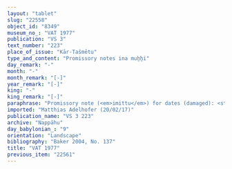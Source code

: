 ```yaml
---
layout: "tablet"
slug: "22558"
object_id: "8349"
museum_no_: "VAT 1977"
publication: "VS 3"
text_number: "223"
place_of_issue: "Kār-Tašmētu"
type_and_content: "Promissory notes ina muẖẖi"
day_remark: "-"
month: "-"
month_remark: "[-]"
year_remark: "[-]"
king: "-"
king_remark: "[-]"
paraphrase: "Promissory note (<em>imittu</em>) for dates (damaged): <strong>B</strong> owes to <strong><sup>f</sup>A</strong> 16 kor of dates, the impost (<em>imittu</em>) of the 1 kor of land of <strong><sup>f</sup>A</strong>. He is to pay in [Arahsamnu (VIII)]. [remainder of obv. and most of rev. lost]. A possible scribe is only party legible (Nab&ucirc;-TIN-[...]).<br /> &nbsp;<br /> <strong><sup>f</sup></strong><strong>A</strong> = <sup>f</sup>Esagil-ram&acirc;t/Balāṭu//Egibi; <strong>B</strong> = Arad-Nergal/Nab&ucirc;-muqqu-elip//Egibi<br /> &nbsp;"
imported: "Matthias Adelhofer (20/02/17)"
publication_name: "VS 3 223"
archive: "Nappāhu"
day_babylonian_: "9"
orientation: "Landscape"
bibliography: "Baker 2004, No. 137"
title: "VAT 1977"
previous_item: "22561"
---
```

